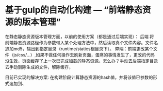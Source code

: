 # 基于gulp的自动化构建 — “前端静态资源的版本管理”
在静态静态资源版本管理方面，以前的使用方案（都是通过后端实现）：
后端 将前端静态资源路径作为参数带入某个处理方法中，然后读取真个文件内容。文件名追加md5，输出到指定目录（runtime/statics根目录下）。
弊端：前端更改某个文件（js/css/...）,如果不做任何操作去刷新页面，蛋痛的事情发生了，更改的代码没生效，页面缓存了上一次已完成加载的静态资源。怎么办？手动去后端指定目录去手动删除生成的文件，解除缓存。

目前已实现的解决方案:
在构建阶段计算静态资源的hash值，并将该值已参数的形式追加到<link>、 <script>中的url
当某个文件被修改，在构建阶段只会重新计算该文件的hash值而不改变其他文件,并且会自动修改引用了该文件的各个模块的view文件。这样带来的好处：在更新时，非暴力清除所有静态资源文件，充分利用缓存；真正意义上的版本管理。

### 默认方案
如果使用gulp-rev + gulp-rev-collector，那么默认的效果如下：
``` bash
"css/main.css" => "dist/css/main-3d23dfgdf.css"
"js/main.js" => "dist/js/main-3d23dfgdf.js"
"images/banner.jpg" => "dist/images/banner-3d23dfgdf.jpg"
```
但是如果使用上面的方法，实现的是非覆盖式更新：即每次修改文件后，生成带新版本号的文件，而带旧版本号的文件不会被删除，长此以往，最后发现文件夹里累积了大量带旧版本号的无用文件。比如：main.css经历了三次修改，会累积三个文件：
```basename
main-232hwewef.css
main-234ft4545.css
main-5656gdesf.css
```
### 改进方案
##### 期望的效果：
```bash
href="dist/css/main-3d23dfgdf.css" => href="dist/css/main.css?v=3d23dfgdf"
src="dist/js/main-3d23dfgdf.js" => src="dist/js/main.js?v=3d23dfgdf"
src="dist/images/banner-3d23dfgdf.jpg" => src="dist/images/banner.jpg?v=3d23dfgdf"
```
##### 原理：
1、 gulp-rev 根据文件内容计算生成一个hash字符串，如：3d23dfgdf
2、 gulp-rev 生成一个映射表，列出映射关系
```bash
{
    main.css: main.css?v=3d23dfgdf
}
```
3、 gulp-rev-collector根据映射关系表，将<link>、<script>url中的文件名进行替换。
例如：main.css替换成main.css?v=3d23dfgdf
##### 如果改进
需要对gulp-rev和gulp-rev-collector进行修改。修改如下：
修改映射关系表中的属性值的格式：
打开node_modules\gulp-rev\index.js
```bash
第144行 manifest[originalFile] = revisionedFile;
改成 manifest[originalFile] = originalFile + '?v=' + file.revHash;
```
修改生成文件的文件名（原来是将hash值直接加入到文件名中，现在需要保持文件名不变）
打开node_modules\rev-path\index.js
```bash
第10行 return filename + '-' + hash + ext;
改成 return filename + ext;
```
打开node_modules\gulp-rev-collector\index.js
```bash
第30行 if ( path.basename(json[key]).replace(new RegExp( opts.revSuffix ), '' ) !==  path.basename(key) ) {
改成 if ( path.basename(json[key]).split('?')[0] !== path.basename(key) ) {
```
避免引用 URL 中的版本号累积：dist/css/main.css?v=3d23dfgdf => dist/css/main.css?v=3d23dfgdf?v=6e4cfcf9de
打开node_modules\gulp-rev-collector\index.js
```bash
第94行 regexp: new RegExp(  dirRule.dirRX + pattern, 'g' ),
改成 regexp: new RegExp(  dirRule.dirRX + pattern+'(\\?v=\\w{10})?', 'g' ),
```
### gulpfile.js配置
```bash
const gulp = require('gulp');
const babel = require('gulp-babel');
const uglify = require('gulp-uglify');
const rename = require('gulp-rename');
const concat = require('gulp-concat');
const less = require('gulp-less');
const minifycss = require('gulp-minify-css');
const imagemin = require('gulp-imagemin');
const plumber = require('gulp-plumber');

const rev = require('gulp-rev');
const revCollector = require('gulp-rev-collector');

// 压缩图片
gulp.task('convertImg', function() {
  return gulp.src('src/images/*')
    .pipe(imagemin({
        progressive: true,
        svgoPlugins: [{removeViewBox: false}]
    }))
    .pipe(gulp.dest('dist/statics/images/'))
});

//转换less文件   
gulp.task('convertLess', function() {
    return gulp.src('src/less/*.less')//该任务针对的文件
        .pipe(plumber())
        .pipe(less())//该任务调用的模块
        .pipe(concat('main.css'))
        .pipe(gulp.dest('dist/statics/css'))
        .pipe(rename({ suffix: '.min' }))
        .pipe(minifycss())
        .pipe(gulp.dest('dist/statics/css'))
});

//压缩，合并 模块js
gulp.task('convertPageJS', function() {
    return gulp.src('src/js/modules/*.js')      //需要操作的文件
        .pipe(babel({
            presets: ['es2015']
        }))
        .pipe(concat('main.js'))    //合并所有js到main.js
        .pipe(gulp.dest('dist/statics/js'))       //输出到文件夹
        .pipe(rename({suffix: '.min'}))   //rename压缩后的文件名
        .pipe(uglify())    //压缩
        .pipe(gulp.dest('dist/statics/js'))  //输出
});

//压缩，合并 公用js
gulp.task('convertPublicJs', function() {
    return gulp.src('src/js/public/*.js')      //需要操作的文件
        .pipe(concat('public.js'))    //合并所有js到main.js
        .pipe(gulp.dest('dist/statics/js'))       //输出到文件夹
        .pipe(rename({suffix: '.min'}))   //rename压缩后的文件名
        .pipe(uglify())    //压缩
        .pipe(gulp.dest('dist/statics/js'))  //输出
});

//压缩，合并 config.js配置
gulp.task('convertConfigJs', function() {
    return gulp.src('config/*.js')      //需要操作的文件
        .pipe(concat('config.js'))    //合并所有js到main.js
        .pipe(gulp.dest('dist/config'))       //输出到文件夹
        .pipe(rename({suffix: '.min'}))   //rename压缩后的文件名
        .pipe(uglify())    //压缩
        .pipe(gulp.dest('dist/config'))  //输出
});

// 第三方框架移植
gulp.task('convertFramesJs',function() {
    return gulp.src(['src/frames/**/*'])// 该任务针对的文件
        .pipe(gulp.dest('dist/frames'))
});

// 组件样式
gulp.task('convertComponentsLess', function() {
    return gulp.src('src/components/**/*.less')//该任务针对的文件
        .pipe(plumber())
        .pipe(less())
        .pipe(minifycss())
        .pipe(gulp.dest('dist/components/'))
});
// 组件脚本
gulp.task('convertComponentsJs', function() {
    return gulp.src('src/components/**/*.js')//该任务针对的文件
        // .pipe(uglify())
        .pipe(gulp.dest('dist/components/'))
});
// 组件HTML
gulp.task('convertComponentsHtml', function() {
    return gulp.src('src/components/**/*.html')//该任务针对的文件
        .pipe(gulp.dest('dist/components/'))
});

gulp.task('source-rev', function() {
    return gulp.src(['dist/**/**/*css', 'dist/**/**/*js'])
        .pipe(rev())
        .pipe(rev.manifest({
            path: 'rev-manifest.json'
        }))
        .pipe(gulp.dest('src/rev'));
});

gulp.task('source-rev-out', function() {
    return gulp.src(['src/rev/rev-manifest.json', 'src/view/**/*.html'])
        .pipe(revCollector())
        .pipe(gulp.dest('view'));
});

// 监视文件变化，自动执行任务
gulp.task('watch', function(){
    gulp.watch('src/less/*.less', ['convertLess']);
    gulp.watch('src/js/modules/*.js', ['convertPageJS']);
})

// 打包
gulp.task('build', ['convertPageJS', 'convertLess', 'convertComponentsLess', 'convertComponentsJs', 'convertComponentsHtml', 'convertPublicJs', 'convertConfigJs', 'convertFramesJs', 'source-rev', 'source-rev-out']);

// 开发
gulp.task('dev', ['convertPageJS', 'convertLess', 'watch']);
```